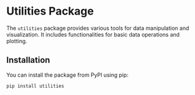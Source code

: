 # Utilities Package

The `utilities` package provides various tools for data manipulation and visualization. It includes functionalities for basic data operations and plotting.

## Installation

You can install the package from PyPI using pip:

```bash
pip install utilities
